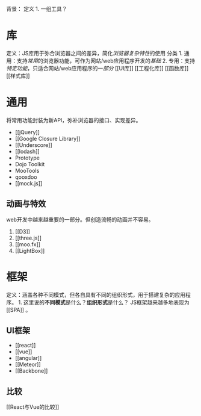 背景：
定义
	1. 一组工具？
# 库
定义：JS库用于弥合浏览器之间的差异，简化*浏览器复杂特性*的使用
分类
	1. 通用：支持*常用*的浏览器功能，可作为网站/web应用程序开发的*基础*
	2. 专用：支持*特定功能*，只适合网站/web应用程序的一*部分*
[[UI库]] 
[[工程化库]] 
[[函数库]] 
[[样式库]] 
# 通用
将常用功能封装为新API，弥补浏览器的接口、实现差异。
- [[jQuery]]
- [[Google Closure Library]]
- [[Underscore]]
- [[lodash]] 
- Prototype
- Dojo Toolkit 
- MooTools
- qooxdoo 
- [[mock.js]] 
## 动画与特效
web开发中越来越重要的一部分。但创造流畅的动画并不容易。
1. [[D3]] 
2. [[three.js]] 
3. [[moo.fx]] 
4. [[LightBox]] 

# 框架
定义：涵盖各种不同模式，但各自具有不同的组织形式，用于搭建复杂的应用程序。
	1. 这里说的**不同模式**是什么？**组织形式**是什么？
JS框架越来越多地表现为[[SPA]] 。
## UI框架
- [[react]] 
- [[vue]] 
- [[angular]] 
- [[Meteor]] 
- [[Backbone]] 
## 比较
[[React与Vue的比较]] 